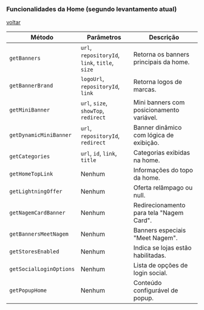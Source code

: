 ### Funcionalidades da Home (segundo levantamento atual)
[voltar](reuniao_tecnica_b2c_app.md)

| Método                | Parâmetros   | Descrição                                                                 |
|-----------------------|--------------|---------------------------------------------------------------------------|
| `getBanners`         | `url`, `repositoryId`, `link`, `title`, `size`     | Retorna os banners principais da home.                                   |
| `getBannerBrand`     | `logoUrl`, `repositoryId`, `link`                  | Retorna logos de marcas.                                                 |
| `getMiniBanner`      | `url`, `size`, `showTop`, `redirect`              | Mini banners com posicionamento variável.                                |
| `getDynamicMiniBanner`| `url`, `repositoryId`, `redirect`                | Banner dinâmico com lógica de exibição.                                  |
| `getCategories`      | `url`, `id`, `link`, `title`                      | Categorias exibidas na home.                                             |
| `getHomeTopLink`     | Nenhum                                            | Informações do topo da home.                                             |
| `getLightningOffer`  | Nenhum                                            | Oferta relâmpago ou null.                                                |
| `getNagemCardBanner` | Nenhum                                            | Redirecionamento para tela "Nagem Card".                                 |
| `getBannersMeetNagem`| Nenhum                                            | Banners especiais "Meet Nagem".                                          |
| `getStoresEnabled`   | Nenhum                                            | Indica se lojas estão habilitadas.                                       |
| `getSocialLoginOptions`| Nenhum                                         | Lista de opções de login social.                                         |
| `getPopupHome`       | Nenhum                                            | Conteúdo configurável de popup.                                          |
